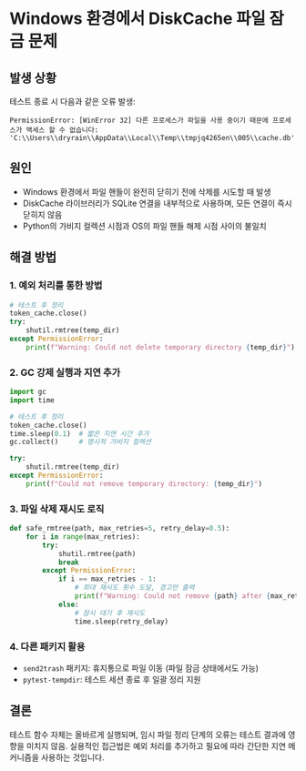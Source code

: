 # Windows 환경에서 DiskCache 파일 잠금 문제

## 발생 상황
테스트 종료 시 다음과 같은 오류 발생:
```
PermissionError: [WinError 32] 다른 프로세스가 파일을 사용 중이기 때문에 프로세스가 액세스 할 수 없습니다: 'C:\\Users\\dryrain\\AppData\\Local\\Temp\\tmpjq4265en\\005\\cache.db'
```

## 원인
- Windows 환경에서 파일 핸들이 완전히 닫히기 전에 삭제를 시도할 때 발생
- DiskCache 라이브러리가 SQLite 연결을 내부적으로 사용하며, 모든 연결이 즉시 닫히지 않음
- Python의 가비지 컬렉션 시점과 OS의 파일 핸들 해제 시점 사이의 불일치

## 해결 방법

### 1. 예외 처리를 통한 방법
```python
# 테스트 후 정리
token_cache.close()
try:
    shutil.rmtree(temp_dir)
except PermissionError:
    print(f"Warning: Could not delete temporary directory {temp_dir}")
```

### 2. GC 강제 실행과 지연 추가
```python
import gc
import time

# 테스트 후 정리
token_cache.close()
time.sleep(0.1)  # 짧은 지연 시간 추가
gc.collect()     # 명시적 가비지 컬렉션

try:
    shutil.rmtree(temp_dir)
except PermissionError:
    print(f"Could not remove temporary directory: {temp_dir}")
```

### 3. 파일 삭제 재시도 로직
```python
def safe_rmtree(path, max_retries=5, retry_delay=0.5):
    for i in range(max_retries):
        try:
            shutil.rmtree(path)
            break
        except PermissionError:
            if i == max_retries - 1:
                # 최대 재시도 횟수 도달, 경고만 출력
                print(f"Warning: Could not remove {path} after {max_retries} attempts")
            else:
                # 잠시 대기 후 재시도
                time.sleep(retry_delay)
```

### 4. 다른 패키지 활용
- `send2trash` 패키지: 휴지통으로 파일 이동 (파일 잠금 상태에서도 가능)
- `pytest-tempdir`: 테스트 세션 종료 후 일괄 정리 지원

## 결론
테스트 함수 자체는 올바르게 실행되며, 임시 파일 정리 단계의 오류는 테스트 결과에 영향을 미치지 않음. 실용적인 접근법은 예외 처리를 추가하고 필요에 따라 간단한 지연 메커니즘을 사용하는 것입니다.
